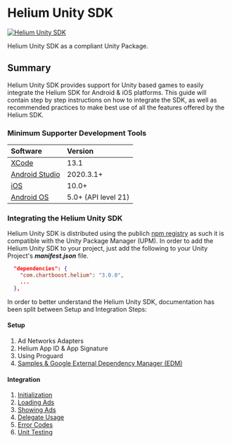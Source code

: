 # Helium Unity SDK

[![Helium Unity SDK](https://github.com/ChartBoost/helium-unity-sdk/actions/workflows/helium-unity.yml/badge.svg?branch=develop)](https://github.com/ChartBoost/helium-unity-sdk/actions/workflows/helium-unity.yml)

Helium Unity SDK as a compliant Unity Package.

## Summary

Helium Unity SDK provides support for Unity based games to easily integrate the Helium SDK for Android & iOS platforms. This guide will contain step by step instructions on how to integrate the SDK, as well as recommended practices to make best use of all the features offered by the Helium SDK.

### Minimum Supporter Development Tools <a name="dev_tools"></a>

| Software                                                              | Version             |
| :---                                                                  | :---                |
| [XCode](https://developer.apple.com/xcode/)                           | 13.1                |
| [Android Studio](https://developer.android.com/studio)                | 2020.3.1+           |
| [iOS](https://www.apple.com/ios)                                      | 10.0+               |
| [Android OS](https://developer.android.com/studio/releases/platforms) | 5.0+ (API level 21) |

### Integrating the Helium Unity SDK

Helium Unity SDK is distributed using the publich [npm registry](https://www.npmjs.com/search?q=com.chartboost) as such it is compatible with the Unity Package Manager (UPM). In order to add the Helium Unity SDK to your project, just add the following to your Unity Project's ***manifest.json*** file.

```json
  "dependencies": {
    "com.chartboost.helium": "3.0.0",
    ...
  },
```

In order to better understand the Helium Unity SDK, documentation has been split between Setup and Integration Steps:

#### Setup
1. Ad Networks Adapters
2. Helium App ID & App Signature
3. Using Proguard
4. [Samples  & Google External Dependency Manager (EDM)](com.chartboost.helium/Documentation/integration/edm.md)

#### Integration

1. [Initialization](com.chartboost.helium/Documentation/integration/initialization.md)
2. [Loading Ads](com.chartboost.helium/Documentation/integration/loading-ads.md)
3. [Showing Ads](com.chartboost.helium/Documentation/integration/showing-ads.md)
4. [Delegate Usage](com.chartboost.helium/Documentation/integration/delegate-usage.md)
5. [Error Codes](com.chartboost.helium/Documentation/integration/error-codes.md)
6. [Unit Testing](com.chartboost.helium/Documentation/integration/unit-testing.md)
